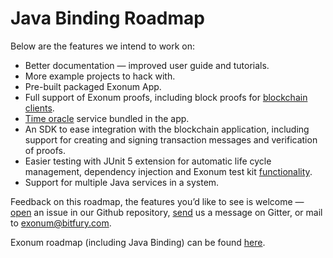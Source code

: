 # Java Binding Roadmap

Below are the features we intend to work on:

* Better documentation — improved user guide and tutorials.
* More example projects to hack with.
* Pre-built packaged Exonum App.
* Full support of Exonum proofs, including block proofs 
  for [blockchain clients](https://exonum.com/doc/version/latest/architecture/clients/).
* [Time oracle](https://exonum.com/doc/version/latest/advanced/time/) service bundled in the app.
* An SDK to ease integration with the blockchain application, including
  support for creating and signing transaction messages and verification of proofs.
* Easier testing with JUnit 5 extension for automatic life cycle management,
  dependency injection and Exonum test kit [functionality](https://exonum.com/doc/version/latest/advanced/service-testing/).
* Support for multiple Java services in a system.

Feedback on this roadmap, the features you’d like to see is welcome&nbsp;—
[open](https://github.com/exonum/exonum-java-binding/issues/new)
an issue in our Github repository, [send](https://gitter.im/exonum/exonum-java-binding) us
a message on Gitter, or mail to [exonum@bitfury.com](mailto:exonum@bitfury.com).

Exonum roadmap (including Java Binding) can be found [here](https://exonum.com/doc/version/latest/roadmap).
